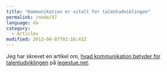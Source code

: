 ```yaml
---
title: "Kommunikation er vitalt for talentudviklingen"
permalink: /node/57
language: da
category:
  - Articles
modified: 2013-04-07T02:16:41Z
---
```


Jeg har skrevet en artikel om, [hvad kommunikation betyder for talentudviklingen](http://legestue.net/blog/kommunikation-er-vitalt-talentudviklingen) på [legestue.net](http://legestue.net).
